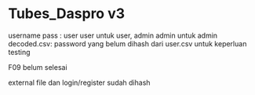 # Tubes_Daspro v3

username pass : user user untuk user, admin admin untuk admin
decoded.csv: password yang belum dihash dari user.csv untuk keperluan testing


F09 belum selesai

external file dan login/register sudah dihash
